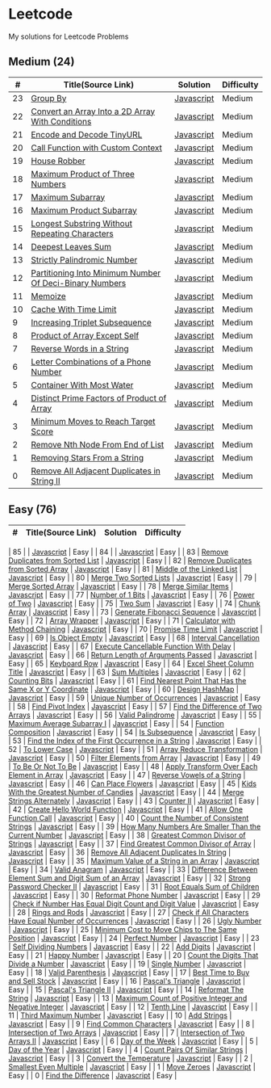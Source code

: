 # Leetcode

My solutions for Leetcode Problems

## Medium (24)

| #   | Title(Source Link)                                                                                                                                | Solution                                        | Difficulty |
| --- | ------------------------------------------------------------------------------------------------------------------------------------------------- | ----------------------------------------------- | ---------- |
| 23  | [Group By](https://leetcode.com/problems/group-by/)                                                                                               | [Javascript](./medium/groupBy.js)               | Medium     |
| 22  | [Convert an Array Into a 2D Array With Conditions](https://leetcode.com/problems/convert-an-array-into-a-2d-array-with-conditions/)               | [Javascript](./medium/findMatrix.js)            | Medium     |
| 21  | [Encode and Decode TinyURL](https://leetcode.com/problems/encode-and-decode-tinyurl/)                                                             | [Javascript](./medium/shortenURL.js)            | Medium     |
| 20  | [Call Function with Custom Context](https://leetcode.com/problems/call-function-with-custom-context/)                                             | [Javascript](./medium/callPolyfill.js)          | Medium     |
| 19  | [House Robber](https://leetcode.com/problems/house-robber/)                                                                                       | [Javascript](./medium/rob.js)                   | Medium     |
| 18  | [Maximum Product of Three Numbers](https://leetcode.com/problems/maximum-product-of-three-numbers/description/)                                   | [Javascript](./medium/max3NumsProduct.js)       | Medium     |
| 17  | [Maximum Subarray](https://leetcode.com/problems/maximum-subarray/)                                                                               | [Javascript](./medium/maxSubarray.js)           | Medium     |
| 16  | [Maximum Product Subarray](https://leetcode.com/problems/maximum-product-subarray/)                                                               | [Javascript](./medium/maxProduct.js)            | Medium     |
| 15  | [Longest Substring Without Repeating Characters](https://leetcode.com/problems/longest-substring-without-repeating-characters/)                   | [Javascript](./medium/uniqueSubstring.js)       | Medium     |
| 14  | [Deepest Leaves Sum](https://leetcode.com/problems/deepest-leaves-sum/description/)                                                               | [Javascript](./medium/deepestLeavesSum.js)      | Medium     |
| 13  | [Strictly Palindromic Number](https://leetcode.com/problems/strictly-palindromic-number/description/)                                             | [Javascript](./medium/isStrictlyPalindromic.js) | Medium     |
| 12  | [Partitioning Into Minimum Number Of Deci-Binary Numbers](https://leetcode.com/problems/partitioning-into-minimum-number-of-deci-binary-numbers/) | [Javascript](./medium/minPartitions.js)         | Medium     |
| 11  | [Memoize](https://leetcode.com/problems/memoize/description/)                                                                                     | [Javascript](./medium/memoize.js)               | Medium     |
| 10  | [Cache With Time Limit](https://leetcode.com/problems/cache-with-time-limit/description/)                                                         | [Javascript](./medium/timeLimitedCache.js)      | Medium     |
| 9   | [Increasing Triplet Subsequence](https://leetcode.com/problems/increasing-triplet-subsequence/description/)                                       | [Javascript](./medium)                          | Medium     |
| 8   | [Product of Array Except Self](https://leetcode.com/problems/product-of-array-except-self/description/)                                           | [Javascript](./medium/productExceptSelf.js)     | Medium     |
| 7   | [Reverse Words in a String](https://leetcode.com/problems/reverse-words-in-a-string/description/)                                                 | [Javascript](./medium/reverseWords.js)          | Medium     |
| 6   | [Letter Combinations of a Phone Number](https://leetcode.com/problems/letter-combinations-of-a-phone-number/description/)                         | [Javascript](./medium/letterComb.js)            | Medium     |
| 5   | [Container With Most Water](https://leetcode.com/problems/container-with-most-water/description/)                                                 | [Javascript](./medium/maxWater.js)              | Medium     |
| 4   | [Distinct Prime Factors of Product of Array](https://leetcode.com/problems/distinct-prime-factors-of-product-of-array/description/)               | [Javascript](./medium/distinctPrime.js)         | Medium     |
| 3   | [Minimum Moves to Reach Target Score](https://leetcode.com/problems/minimum-moves-to-reach-target-score/description/)                             | [Javascript](./medium/minimal-moves.js)         | Medium     |
| 2   | [Remove Nth Node From End of List](https://leetcode.com/problems/remove-nth-node-from-end-of-list/description/)                                   | [Javascript](./medium/removeNthNode.js)         | Medium     |
| 1   | [Removing Stars From a String](https://leetcode.com/problems/removing-stars-from-a-string/description/)                                           | [Javascript](./medium/removeStars.js)           | Medium     |
| 0   | [Remove All Adjacent Duplicates in String II](https://leetcode.com/problems/remove-all-adjacent-duplicates-in-string-ii/description/)             | [Javascript](./medium/removeDuplicates2.js)     | Medium     |

## Easy (76)

| #   | Title(Source Link) | Solution | Difficulty |
| --- | ------------------ | -------- | ---------- |

| 85 | []() | [Javascript](./easy) | Easy |
| 84 | []() | [Javascript](./easy) | Easy |
| 83 | [Remove Duplicates from Sorted List](https://leetcode.com/problems/remove-duplicates-from-sorted-list/) | [Javascript](./easy/removeDuplicatesFromSortedList.js) | Easy |
| 82 | [Remove Duplicates from Sorted Array](https://leetcode.com/problems/remove-duplicates-from-sorted-array/) | [Javascript](./easy/removeDuplicates.js) | Easy |
| 81 | [Middle of the Linked List](https://leetcode.com/problems/middle-of-the-linked-list/) | [Javascript](./easy/middleNode.js) | Easy |
| 80 | [Merge Two Sorted Lists](https://leetcode.com/problems/merge-two-sorted-lists/) | [Javascript](./easy/mergeTwpSortedLists.js) | Easy |
| 79 | [Merge Sorted Array](https://leetcode.com/problems/merge-sorted-array/description/) | [Javascript](./easy/mergeTwoArrays.js) | Easy |
| 78 | [Merge Similar Items](https://leetcode.com/problems/merge-similar-items/) | [Javascript](./easy/mergeSimilarItems.js) | Easy |
| 77 | [Number of 1 Bits](https://leetcode.com/problems/number-of-1-bits) | [Javascript](./easy/numberOfOnes.js) | Easy |
| 76 | [Power of Two](https://leetcode.com/problems/power-of-two/) | [Javascript](./easy/powerOfTwo.js) | Easy |
| 75 | [Two Sum](https://leetcode.com/problems/two-sum/) | [Javascript](./easy/twoSum.js) | Easy |
| 74 | [Chunk Array](https://leetcode.com/problems/chunk-array/description/) | [Javascript](./easy/chunk.js) | Easy |
| 73 | [Generate Fibonacci Sequence](https://leetcode.com/problems/generate-fibonacci-sequence/description/) | [Javascript](./easy/fibGenerator.js) | Easy |
| 72 | [Array Wrapper](https://leetcode.com/problems/array-wrapper/description/) | [Javascript](./easy/arrayWrapper.js) | Easy |
| 71 | [Calculator with Method Chaining](https://leetcode.com/problems/calculator-with-method-chaining/) | [Javascript](./easy/calculator.js) | Easy |
| 70 | [Promise Time Limit](https://leetcode.com/problems/promise-time-limit/) | [Javascript](./easy/timeLimit.js) | Easy |
| 69 | [Is Object Empty](https://leetcode.com/problems/is-object-empty/description/) | [Javascript](./easy/isEmpty.js) | Easy |
| 68 | [Interval Cancellation](https://leetcode.com/problems/interval-cancellation/description/) | [Javascript](./easy/intervalCancel.js) | Easy |
| 67 | [Execute Cancellable Function With Delay](https://leetcode.com/problems/execute-cancellable-function-with-delay/description/) | [Javascript](./easy/cancellable.js) | Easy |
| 66 | [Return Length of Arguments Passed](https://leetcode.com/problems/return-length-of-arguments-passed/description/) | [Javascript](./easy/argumentsLength.js) | Easy |
| 65 | [Keyboard Row](https://leetcode.com/problems/keyboard-row/description/) | [Javascript](./easy/convertToTitle.js) | Easy |
| 64 | [Excel Sheet Column Title](https://leetcode.com/problems/excel-sheet-column-title/description/) | [Javascript](./easy/convertToTitle.js) | Easy |
| 63 | [Sum Multiples](https://leetcode.com/problems/sum-multiples/) | [Javascript](./easy/sumOfMultiples.js) | Easy |
| 62 | [Counting Bits](https://leetcode.com/problems/counting-bits/) | [Javascript](./easy/countBits.js) | Easy |
| 61 | [Find Nearest Point That Has the Same X or Y Coordinate](https://leetcode.com/problems/find-nearest-point-that-has-the-same-x-or-y-coordinate/) | [Javascript](./easy/nearestValidPoint.js) | Easy |
| 60 | [Design HashMap](https://leetcode.com/problems/design-hashmap/description/) | [Javascript](./easy/myHashMap.js) | Easy |
| 59 | [Unique Number of Occurrences](https://leetcode.com/problems/unique-number-of-occurrences/description/) | [Javascript](./easy/uniqueOccurrences.js) | Easy |
| 58 | [Find Pivot Index](https://leetcode.com/problems/find-pivot-index/description/) | [Javascript](./easy/findPivot.js) | Easy |
| 57 | [Find the Difference of Two Arrays](https://leetcode.com/problems/find-the-difference-of-two-arrays/description/) | [Javascript](./easy/findDifference.js) | Easy |
| 56 | [Valid Palindrome](https://leetcode.com/problems/valid-palindrome/description/) | [Javascript](./easy/isPalindrome.js) | Easy |
| 55 | [Maximum Average Subarray I](https://leetcode.com/problems/maximum-average-subarray-i/description/) | [Javascript](./easy/findMaxAverage.js) | Easy |
| 54 | [Function Composition](https://leetcode.com/problems/function-composition/description/) | [Javascript](./easy/fnComposition.js) | Easy |
| 54 | [Is Subsequence](https://leetcode.com/problems/is-subsequence/description/) | [Javascript](./easy/isSubsequence.js) | Easy |
| 53 | [Find the Index of the First Occurrence in a String](https://leetcode.com/problems/find-the-index-of-the-first-occurrence-in-a-string/description/) | [Javascript](./easy/firstOccurence.js) | Easy |
| 52 | [To Lower Case](https://leetcode.com/problems/to-lower-case/description/) | [Javascript](./easy/toLowerCase.js) | Easy |
| 51 | [Array Reduce Transformation](https://leetcode.com/problems/array-reduce-transformation/description/) | [Javascript](./easy/reduce.js) | Easy |
| 50 | [Filter Elements from Array](https://leetcode.com/problems/filter-elements-from-array/description/) | [Javascript](./easy/filter.js) | Easy |
| 49 | [To Be Or Not To Be](https://leetcode.com/problems/to-be-or-not-to-be/description/) | [Javascript](./easy/expect.js) | Easy |
| 48 | [Apply Transform Over Each Element in Array](https://leetcode.com/problems/apply-transform-over-each-element-in-array/description/) | [Javascript](./easy/map.js) | Easy |
| 47 | [Reverse Vowels of a String](https://leetcode.com/problems/reverse-vowels-of-a-string/description/) | [Javascript](./easy/reverseVowels.js) | Easy |
| 46 | [Can Place Flowers](https://leetcode.com/problems/can-place-flowers/description/) | [Javascript](./easy/canPlaceFlowers.js) | Easy |
| 45 | [Kids With the Greatest Number of Candies](https://leetcode.com/problems/kids-with-the-greatest-number-of-candies/description/) | [Javascript](./easy/kidsWithCandies.js) | Easy |
| 44 | [Merge Strings Alternately](https://leetcode.com/problems/merge-strings-alternately/description/) | [Javascript](./easy/mergeStrings.js) | Easy |
| 43 | [Counter II](https://leetcode.com/problems/counter-ii/description/) | [Javascript](./easy/counter2.js) | Easy |
| 42 | [Create Hello World Function](https://leetcode.com/problems/create-hello-world-function/description/) | [Javascript](./easy/helloWorld.js) | Easy |
| 41 | [Allow One Function Call](https://leetcode.com/problems/allow-one-function-call/description/) | [Javascript](./easy/onceFn.js) | Easy |
| 40 | [Count the Number of Consistent Strings](https://leetcode.com/problems/count-the-number-of-consistent-strings/description/) | [Javascript](./easy/consistentStrings.js) | Easy |
| 39 | [How Many Numbers Are Smaller Than the Current Number](https://leetcode.com/problems/how-many-numbers-are-smaller-than-the-current-number/description/) | [Javascript](./easy/smallerThanCurrent.js) | Easy |
| 38 | [Greatest Common Divisor of Strings](https://leetcode.com/problems/greatest-common-divisor-of-strings/description/) | [Javascript](./easy/gcdOfStrings.js) | Easy |
| 37 | [Find Greatest Common Divisor of Array](https://leetcode.com/problems/find-greatest-common-divisor-of-array/description/) | [Javascript](./easy/findGCD.js) | Easy |
| 36 | [Remove All Adjacent Duplicates In String](https://leetcode.com/problems/remove-all-adjacent-duplicates-in-string/description/) | [Javascript](./easy/removeDuplicatesChars.js) | Easy |
| 35 | [Maximum Value of a String in an Array](https://leetcode.com/problems/maximum-value-of-a-string-in-an-array/description/) | [Javascript](./easy/maxStringValue.js) | Easy |
| 34 | [Valid Anagram](https://leetcode.com/problems/valid-anagram/description/) | [Javascript](./easy/isAnagram.js) | Easy |
| 33 | [Difference Between Element Sum and Digit Sum of an Array](https://leetcode.com/problems/difference-between-element-sum-and-digit-sum-of-an-array/) | [Javascript](./easy/differenceOfSum.js) | Easy |
| 32 | [Strong Password Checker II](https://leetcode.com/problems/strong-password-checker-ii/) | [Javascript](./easy/strongPwd.js) | Easy |
| 31 | [Root Equals Sum of Children](https://leetcode.com/problems/root-equals-sum-of-children/description/) | [Javascript](./easy/checkTree.js) | Easy |
| 30 | [Reformat Phone Number](https://leetcode.com/problems/reformat-phone-number/description/) | [Javascript](./easy/reformatPhoneNumber.js) | Easy |
| 29 | [Check if Number Has Equal Digit Count and Digit Value](https://leetcode.com/problems/check-if-number-has-equal-digit-count-and-digit-value/description/) | [Javascript](./easy/digitCount.js) | Easy |
| 28 | [Rings and Rods](https://leetcode.com/problems/rings-and-rods/) | [Javascript](./easy/ringsAndRods.js) | Easy |
| 27 | [Check if All Characters Have Equal Number of Occurrences](https://leetcode.com/problems/check-if-all-characters-have-equal-number-of-occurrences/description/) | [Javascript](./easy/p3.js) | Easy |
| 26 | [Ugly Number](https://leetcode.com/problems/ugly-number/) | [Javascript](./easy/uglyNumber.js) | Easy |
| 25 | [Minimum Cost to Move Chips to The Same Position](https://leetcode.com/problems/minimum-cost-to-move-chips-to-the-same-position/description/) | [Javascript](./easy/minCostToMoveChips.js) | Easy |
| 24 | [Perfect Number](https://leetcode.com/problems/perfect-number/description/) | [Javascript](./easy/perfectNumber.js) | Easy |
| 23 | [Self Dividing Numbers](https://leetcode.com/problems/self-dividing-numbers/description/) | [Javascript](./easy/selfDividingNumbers.js) | Easy |
| 22 | [Add Digits](https://leetcode.com/problems/add-digits/description/) | [Javascript](./) | Easy |
| 21 | [Happy Number](https://leetcode.com/problems/happy-number/description/) | [Javascript](./) | Easy |
| 20 | [Count the Digits That Divide a Number](https://leetcode.com/problems/count-the-digits-that-divide-a-number/description/) | [Javascript](./easy/countDigits.js) | Easy |
| 19 | [Single Number](https://leetcode.com/problems/single-number/description/) | [Javascript](./easy/singleNumber.js) | Easy |
| 18 | [Valid Parenthesis](https://leetcode.com/problems/valid-parentheses/description/) | [Javascript](./easy/validParenthesis.js) | Easy |
| 17 | [Best Time to Buy and Sell Stock](https://leetcode.com/problems/best-time-to-buy-and-sell-stock/description/) | [Javascript](./easy/maxProfit.js) | Easy |
| 16 | [Pascal's Triangle](https://leetcode.com/problems/pascals-triangle/description/) | [Javascript](./easy/pascalTriangle.js) | Easy |
| 15 | [Pascal's Triangle II](https://leetcode.com/problems/pascals-triangle-ii/description/) | [Javascript](./easy/pascalTriangle2.js) | Easy |
| 14 | [Reformat The String](https://leetcode.com/problems/reformat-the-string/description/) | [Javascript](./easy/reformat.js) | Easy |
| 13 | [Maximum Count of Positive Integer and Negative Integer](https://leetcode.com/problems/maximum-count-of-positive-integer-and-negative-integer/description/) | [Javascript](./easy/p1.js) | Easy |
| 12 | [Tenth Line](https://leetcode.com/problems/tenth-line/description/) | [Javascript](./easy/bashPrint10.js) | Easy |
| 11 | [Third Maximum Number](https://leetcode.com/problems/third-maximum-number/description/) | [Javascript](./easy/p2.js) | Easy |
| 10 | [Add Strings](https://leetcode.com/problems/add-strings/description/) | [Javascript](./easy/addStrings.js) | Easy |
| 9 | [Find Common Characters](https://leetcode.com/problems/find-common-characters/) | [Javascript](./easy/commonChars.js) | Easy |
| 8 | [Intersection of Two Arrays](https://leetcode.com/problems/intersection-of-two-arrays/description/) | [Javascript](./easy/intersection.js) | Easy |
| 7 | [Intersection of Two Arrays II](https://leetcode.com/problems/intersection-of-two-arrays-ii/description/) | [Javascript](./easy/intersection2.js) | Easy |
| 6 | [Day of the Week](https://leetcode.com/problems/day-of-the-week/description/) | [Javascript](./easy/dayOfTheWeek.js) | Easy |
| 5 | [Day of the Year](https://leetcode.com/problems/day-of-the-year/description/) | [Javascript](./easy/p4.js) | Easy |
| 4 | [Count Pairs Of Similar Strings](https://leetcode.com/problems/count-pairs-of-similar-strings/) | [Javascript](./easy/similarPairs.js) | Easy |
| 3 | [Convert the Temperature](https://leetcode.com/problems/convert-the-temperature/description/) | [Javascript](./easy/covertTemperature.js) | Easy |
| 2 | [Smallest Even Multiple](https://leetcode.com/problems/smallest-even-multiple/description/) | [Javascript](./easy/smallestEvenMultiple.js) | Easy |
| 1 | [Move Zeroes](https://leetcode.com/problems/move-zeroes/) | [Javascript](./easy/moveZeroes.js) | Easy |
| 0 | [Find the Difference](https://leetcode.com/problems/find-the-difference/) | [Javascript](./easy/findTheDifference.js) | Easy |
